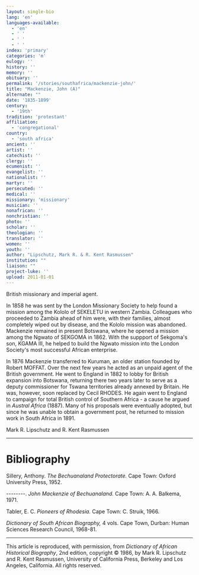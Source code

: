 ```yaml
---
layout: single-bio
lang: 'en'
languages-available:
  - 'en'
  - ' '
  - ' '
  - ' '
index: 'primary'
categories: 'm'
eulogy: ''
history: ''
memory: ''
obituary: ''
permalink: '/stories/southafrica/mackenzie-john/'
title: "Mackenzie, John (A)"
alternate: ""
date: '1835-1899'
century:
  - '19th'
tradition: 'protestant'
affiliation:
  - 'congregational'
country:
  - 'south africa'
ancient: ''
artist: ''
catechist: ''
clergy: ''
ecumenist: ''
evangelist: ''
nationalist: ''
martyr: ''
persecuted: ''
medical: ''
missionary: 'missionary'
musician: ''
nonafrican: ''
nonchristian: ''
photo: ''
scholar: ''
theologian: ''
translator: ''
women: ''
youth: ''
author: "Lipschutz, Mark R. & R. Kent Rasmussen"
institution: ""
liaison: ""
project-luke: ''
upload: 2011-01-01
---
```




British missionary and imperial agent.

In 1858 he was sent by the London Missionary Society to help found a mission among the Kololo of SEKELETU in western Zambia.  Colleagues who proceeded to Zambia ahead of him were, with their families, almost completely wiped out by disease, and the Kololo mission was abandoned.  Mackenzie remained in present Botswana, where he opened a mission among the Ngwato of SEKGOMA in 1862.  With the suppport of Sekgoma's son, KGAMA III, he helped to build the Ngwato mission into the London Society's most successful African enterprise.

In 1876 Mackenzie transferred to Kuruman, an older station founded by Robert MOFFAT.  Over the next few years he acted as an unpaid agent of the  British government.  He went to England in 1882 to lobby for British expansion into Botswana, returning there two years later to serve as a deputy commissioner for Tswana territories already annexed by Britain.  He was, however, soon replaced by Cecil RHODES.  He again went to England to campaign for total British control of Southern Africa - a cause he argued in *Austral Africa* (1887).  Many of his proposals were eventually adopted, but since he was unable to obtain a government post, he returned to mission work in South Africa in 1891.

Mark R. Lipschutz and R. Kent Rasmussen

---

# Bibliography

Sillery, Anthony.  *The Bechuanaland Protectorate.*  Cape Town: Oxford University Press, 1952.

--------.  *John Mackenzie of Bechuanaland.*  Cape Town: A. A. Balkema, 1971.

Tabler, E. C.  *Pioneers of Rhodesia.*  Cape Town: C. Struik, 1966.

*Dictionary of South African Biography,* 4 vols.  Cape Town, Durban: Human Sciences Research Council, 1968-81.

---

This article is reproduced, with permission, from *Dictionary of African Historical Biography*, 2nd edition, copyright &copy; 1986, by Mark R. Lipschutz and R. Kent Rasmussen,  University of California Press, Berkeley and Los Angeles, California.  All rights reserved.
